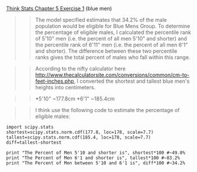 [Think Stats Chapter 5 Exercise 1](http://greenteapress.com/thinkstats2/html/thinkstats2006.html#toc50) (blue men)

>>The model specified estimates that 34.2% of the male population would be eligible for Blue Mens Group. To determine the percentage of eligible males, I calculated the percentile rank of 5'10" men (i.e. the percent of all men 5'10" and shorter) and the percentile rank of 6'11" men (i.e. the percent of all men 6'1" and shorter). The difference between these two percentile ranks gives the total percent of males who fall within this range.

>>According to the nifty calculator here http://www.thecalculatorsite.com/conversions/common/cm-to-feet-inches.php, I converted the shortest and tallest blue men's heights into centimeters.

>>*5'10" ~177.8cm
>>*6'1" ~185.4cm

>>I think use the following code to estimate the percentage of eligible males:

	import scipy.stats
	shortest=scipy.stats.norm.cdf(177.8, loc=178, scale=7.7)
	tallest=scipy.stats.norm.cdf(185.4, loc=178, scale=7.7)
	diff=tallest-shortest

	print "The Percent of Men 5'10 and shorter is", shortest*100 #~49.0%
	print "The Percent of Men 6'1 and shorter is", tallest*100 #~83.2%
	print "The Percent of Men between 5'10 and 6'1 is", diff*100 #~34.2%
